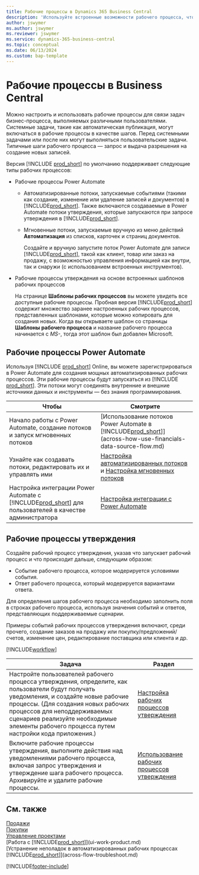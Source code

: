 ```yaml
---
title: Рабочие процессы в Dynamics 365 Business Central
description: 'Используйте встроенные возможности рабочего процесса, чтобы настроить рабочие процессы утверждения в дополнение к автоматизированным рабочим процессам на основе Power Automate. Вы можете настроить этапы назначения задач разным людям в рамках разных задач бизнес-процесса.'
author: jswymer
ms.author: jswymer
ms.reviewer: jswymer
ms.service: dynamics-365-business-central
ms.topic: conceptual
ms.date: 06/13/2024
ms.custom: bap-template
---
```

# <a name="workflows-in-business-central"></a>Рабочие процессы в Business Central

Можно настроить и использовать рабочие процессы для связи задач бизнес-процесса, выполняемых различными пользователями. Системные задачи, такие как автоматическая публикация, могут включаться в рабочие процессы в качестве шагов. Перед системными задачами или после них могут выполняться пользовательские задачи. Типичные шаги рабочего процесса — запрос и выдача разрешения на создание новых записей.

Версия [!INCLUDE [prod_short](includes/prod_short.md)] по умолчанию поддерживает следующие типы рабочих процессов:
  
* Рабочие процессы Power Automate

  * Автоматизированные потоки, запускаемые событиями (такими как создание, изменение или удаление записей и документов) в [!INCLUDE[prod_short](includes/prod_short.md)]. Также включаются создаваемые в Power Automate потоки утверждения, которые запускаются при запросе утверждения в [!INCLUDE[prod_short](includes/prod_short.md)].
  * Мгновенные потоки, запускаемые вручную из меню действий **Автоматизация** из списков, карточек и страниц документов.

    Создайте и вручную запустите поток Power Automate для записи [!INCLUDE[prod_short](includes/prod_short.md)], такой как клиент, товар или заказ на продажу, с возможностью управления информацией как внутри, так и снаружи (с использованием встроенных инструментов).

* Рабочие процессы утверждения на основе встроенных шаблонов рабочих процессов

  На странице **Шаблоны рабочих процессов** вы можете увидеть все доступные рабочие процессы. Пробная версия [!INCLUDE[prod_short](includes/prod_short.md)] содержит множество заранее настроенных рабочих процессов, представленных шаблонами, которые можно копировать для создания новых. Когда вы открываете шаблон со страницы **Шаблоны рабочего процесса** и название рабочего процесса начинается с *MS-*, тогда этот шаблон был добавлен Microsoft.

## <a name="power-automate-flows"></a>Рабочие процессы Power Automate

Используя [!INCLUDE [prod_short](includes/prod_short.md)] Online, вы можете зарегистрироваться в Power Automate для создания мощных автоматизированных рабочих процессов. Эти рабочие процессы будут запускаться из [!INCLUDE [prod_short](includes/prod_short.md)]. Эти потоки могут соединять внутренние и внешние источники данных и инструменты — без знания программирования.

|**Чтобы** |**Смотрите**|
|-------|-------|
|Начало работы с Power Automate, создание потоков и запуск мгновенных потоков|[Использование потоков Power Automate в [!INCLUDE[prod_short](includes/prod_short.md)]](across-how-use-financials-data-source-flow.md)|
|Узнайте как создавать потоки, редактировать их и управлять ими|[Настройка автоматизированных потоков](/dynamics365/business-central/dev-itpro/powerplatform/automate-workflows) и [Настройка мгновенных потоков](/dynamics365/business-central/dev-itpro/powerplatform/instant-flows)|
|Настройка интеграции Power Automate с [!INCLUDE[prod_short](includes/prod_short.md)] для пользователей в качестве администратора|[Настройка интеграции с Power Automate](/dynamics365/business-central/dev-itpro/powerplatform/power-automate-setup)|

## <a name="approval-workflows"></a>Рабочие процессы утверждения

Создайте рабочий процесс утверждения, указав что запускает рабочий процесс и что происходит дальше, следующим образом:

* Событие рабочего процесса, которое модерируется условиями события.
* Ответ рабочего процесса, который модерируется вариантами ответа.

Для определения шагов рабочего процесса необходимо заполнить поля в строках рабочего процесса, используя значения событий и ответов, представляющих поддерживаемые сценарии.

Примеры событий рабочих процессов утверждения включают, среди прочего, создание заказов на продажу или покупку/предложений/счетов, изменение цен, редактирование поставщика или клиента и др.

[!INCLUDE[workflow](includes/workflow.md)]

| **Задача** | **Раздел** |
|--|--|
| Настройте пользователей рабочего процесса утверждения, определите, как пользователи будут получать уведомления, и создайте новые рабочие процессы. (Для создания новых рабочих процессов для неподдерживаемых сценариев реализуйте необходимые элементы рабочего процесса путем настройки кода приложения.) | [Настройка рабочих процессов утверждения](across-set-up-workflows.md) |
| Включите рабочие процессы утверждения, выполните действия над уведомлениями рабочего процесса, включая запрос утверждения и утверждение шага рабочего процесса. Архивируйте и удалите рабочие процессы. | [Использование рабочих процессов утверждения](across-use-workflows.md) |

<!--
| Integrate company data with Power Automate workflows, using both internal and external sources and events to create and automate tasks or workflows. | [Use Power Automate Flows in [!INCLUDE[prod_short](includes/prod_short.md)]](across-how-use-financials-data-source-flow.md) |-->

## <a name="see-also"></a>См. также

[Продажи](sales-manage-sales.md)  
[Покупки](purchasing-manage-purchasing.md)  
[Управление проектами](projects-manage-projects.md)  
[Работа с [!INCLUDE[prod_short](includes/prod_short.md)]](ui-work-product.md)  
[Устранение неполадок в автоматизированных рабочих процессах [!INCLUDE[prod_short](includes/prod_short.md)]](across-flow-troubleshoot.md)  


[!INCLUDE[footer-include](includes/footer-banner.md)]
